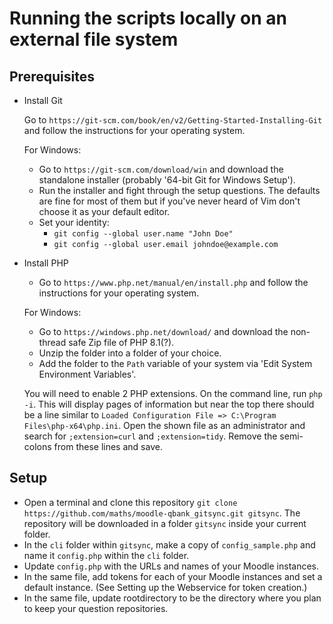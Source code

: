 # Running the scripts locally on an external file system

## Prerequisites
- Install Git

  Go to `https://git-scm.com/book/en/v2/Getting-Started-Installing-Git` and follow the instructions for your operating system.

  For Windows:
  - Go to `https://git-scm.com/download/win` and download the standalone installer (probably '64-bit Git for Windows Setup').
  - Run the installer and fight through the setup questions. The defaults are fine for most of them but if you've never heard of Vim
  don't choose it as your default editor.
  - Set your identity:
    - `git config --global user.name "John Doe"`
    - `git config --global user.email johndoe@example.com`

- Install PHP
  - Go to `https://www.php.net/manual/en/install.php` and follow the instructions for your operating system.

  For Windows:
  - Go to `https://windows.php.net/download/` and download the non-thread safe Zip file of PHP 8.1(?).
  - Unzip the folder into a folder of your choice.
  - Add the folder to the `Path` variable of your system via 'Edit System Environment Variables'.

  You will need to enable 2 PHP extensions. On the command line, run `php -i`. This will display pages of information but near the top there should be a line similar to `Loaded Configuration File => C:\Program Files\php-x64\php.ini`. Open the shown file as an administrator and search for `;extension=curl` and `;extension=tidy`. Remove the semi-colons from these lines and save.

## Setup
- Open a terminal and clone this repository `git clone https://github.com/maths/moodle-qbank_gitsync.git gitsync`. The repository will be downloaded in a folder `gitsync` inside your current folder.
- In the `cli` folder within `gitsync`, make a copy of `config_sample.php` and name it `config.php` within the `cli` folder.
- Update `config.php` with the URLs and names of your Moodle instances.
- In the same file, add tokens for each of your Moodle instances and set a default instance. (See Setting up the Webservice for token creation.)
- In the same file, update rootdirectory to be the directory where you plan to keep your question repositories.


